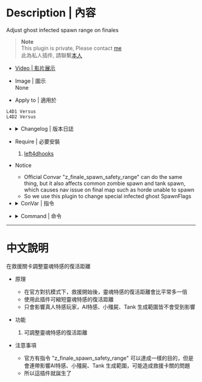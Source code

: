 # Description | 內容
Adjust ghost infected spawn range on finales

> __Note__ <br/>
This plugin is private, Please contact [me](https://github.com/fbef0102/Game-Private_Plugin#私人插件列表-private-plugins-list)<br/>
此為私人插件, 請聯繫[本人](https://github.com/fbef0102/Game-Private_Plugin#私人插件列表-private-plugins-list)

* [Video | 影片展示](https://youtu.be/sXjPd-sALGs)

* Image | 圖示
<br/>None

* Apply to | 適用於
```
L4D1 Versus
L4D2 Versus
```

* <details><summary>Changelog | 版本日誌</summary>

	* v1.0h 
		* Individual plugin
		* Auto generate cfg

	* v0.0
	    * [From confoglcompmod in SirPlease/L4D2-Competitive-Rework](https://github.com/SirPlease/L4D2-Competitive-Rework/blob/master/addons/sourcemod/scripting/confoglcompmod/FinaleSpawn.sp)
</details>

* Require | 必要安裝
	1. [left4dhooks](https://forums.alliedmods.net/showthread.php?t=321696)

* Notice
	* Official Convar "z_finale_spawn_safety_range" can do the same thing, but it also affects common zombie spawn and tank spawn, which causes nav issue on final map such as horde unable to spawn
	* So we use this plugin to change special infected ghost SpawnFlags

* <details><summary>ConVar | 指令</summary>

	* cfg/sourcemod/l4d_ghost_FinaleSpawn.cfg
		```php
		// 0=Plugin off, 1=Plugin on.
		l4d_ghost_FinaleSpawn_enable "1"

		// Ghost infected spawn range on finals
		l4d_ghost_FinaleSpawn_range "200.0"
		```
</details>

* <details><summary>Command | 命令</summary>

	None
</details>

- - - -
# 中文說明
在救援關卡調整靈魂特感的復活距離

* 原理
	* 在官方對抗模式下，救援開始後，靈魂特感的復活距離會比平常多一倍
	* 使用此插件可縮短靈魂特感的復活距離
	* 只會影響真人特感玩家，AI特感、小殭屍、Tank 生成範圍皆不會受到影響

* 功能
	1. 可調整靈魂特感的復活距離

* 注意事項
	* 官方有指令 "z_finale_spawn_safety_range" 可以達成一樣的目的，但是會連帶影響AI特感、小殭屍、Tank 生成範圍，可能造成救援卡關的問題
	* 所以這插件就誕生了
